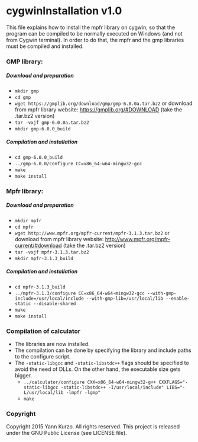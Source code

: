 
# cygwinInstallation v1.0

This file explains how to install the mpfr library on cygwin, so that the program can be compiled to be normally executed on Windows (and not from Cygwin terminal).
In order to do that, the mpfr and the gmp libraries must be compiled and installed.

### GMP library:

##### Download and preparation
- `mkdir gmp`
- `cd gmp`
- `wget https://gmplib.org/download/gmp/gmp-6.0.0a.tar.bz2` or download from mpfr library website: https://gmplib.org/#DOWNLOAD (take the .tar.bz2 version)
- `tar -vxjf gmp-6.0.0a.tar.bz2`
- `mkdir gmp-6.0.0_build`

##### Compilation and installation
- `cd gmp-6.0.0_build`
- `../gmp-6.0.0/configure CC=x86_64-w64-mingw32-gcc`
- `make`
- `make install`

### Mpfr library:

##### Download and preparation
- `mkdir mpfr`
- `cd mpfr`
- `wget http://www.mpfr.org/mpfr-current/mpfr-3.1.3.tar.bz2` or download from mpfr library website: http://www.mpfr.org/mpfr-current/#download (take the .tar.bz2 version)
- `tar -vxjf mpfr-3.1.3.tar.bz2`
- `mkdir mpfr-3.1.3_build`

##### Compilation and installation
- `cd mpfr-3.1.3_build`
- `../mpfr-3.1.3/configure CC=x86_64-w64-mingw32-gcc --with-gmp-include=/usr/local/include --with-gmp-lib=/usr/local/lib --enable-static --disable-shared`
- `make`
- `make install`

### Compilation of calculator
- The libraries are now installed.
- The compilation can be done by specifying the library and include paths to the configure script.
- The `-static-libgcc` and `-static-libstdc++` flags should be specified to avoid the need of DLLs. On the other hand, the executable size gets bigger.
  * `../calculator/configure CXX=x86_64-w64-mingw32-g++ CXXFLAGS="-static-libgcc -static-libstdc++ -I/usr/local/include" LIBS="-L/usr/local/lib -lmpfr -lgmp"`
  * `make`

### Copyright
Copyright 2015 Yann Kurzo. All rights reserved.
This project is released under the GNU Public License (see LICENSE file).
